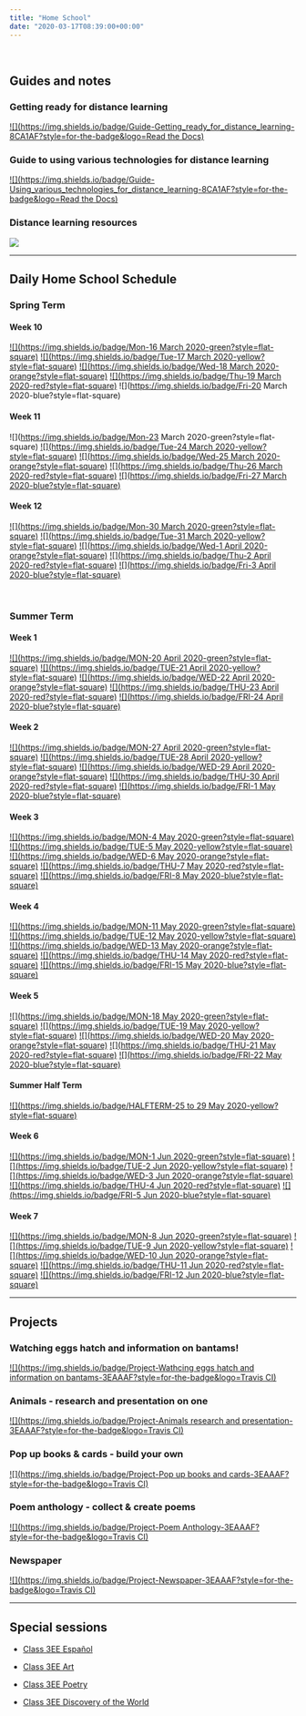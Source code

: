 ```yaml
---
title: "Home School"
date: "2020-03-17T08:39:00+00:00"
---
```


&nbsp;

## Guides and notes

### Getting ready for distance learning
[![](https://img.shields.io/badge/Guide-Getting_ready_for_distance_learning-8CA1AF?style=for-the-badge&logo=Read the Docs)](/home_school_getting_ready/)

### Guide to using various technologies for distance learning
[![](https://img.shields.io/badge/Guide-Using_various_technologies_for_distance_learning-8CA1AF?style=for-the-badge&logo=Read the Docs)](/home_school_guide/)

### Distance learning resources
[![](https://img.shields.io/badge/Notes-Distance_learning_resources-00B057?style=for-the-badge&logo=Koding)](/home_school_resources/)

<hr>

## Daily Home School Schedule

### Spring Term

#### Week 10

[![](https://img.shields.io/badge/Mon-16 March 2020-green?style=flat-square)](/home_school_schedule_16Mar2020/) [![](https://img.shields.io/badge/Tue-17 March 2020-yellow?style=flat-square)](/home_school_schedule_17Mar2020/) [![](https://img.shields.io/badge/Wed-18 March 2020-orange?style=flat-square)](/home_school_schedule_18Mar2020/) [![](https://img.shields.io/badge/Thu-19 March 2020-red?style=flat-square)](/home_school_schedule_19Mar2020/) 
![](https://img.shields.io/badge/Fri-20 March 2020-blue?style=flat-square)

#### Week 11

![](https://img.shields.io/badge/Mon-23 March 2020-green?style=flat-square)
[![](https://img.shields.io/badge/Tue-24 March 2020-yellow?style=flat-square)](/home_school_schedule_24Mar2020/) [![](https://img.shields.io/badge/Wed-25 March 2020-orange?style=flat-square)](/home_school_schedule_25Mar2020/) [![](https://img.shields.io/badge/Thu-26 March 2020-red?style=flat-square)](/home_school_schedule_26Mar2020/) 
[![](https://img.shields.io/badge/Fri-27 March 2020-blue?style=flat-square)](/home_school_schedule_27Mar2020/)

#### Week 12

[![](https://img.shields.io/badge/Mon-30 March 2020-green?style=flat-square)](/home_school_schedule_30Mar2020/)
[![](https://img.shields.io/badge/Tue-31 March 2020-yellow?style=flat-square)](/home_school_schedule_31Mar2020/) [![](https://img.shields.io/badge/Wed-1 April 2020-orange?style=flat-square)](/home_school_schedule_01Apr2020/) 
[![](https://img.shields.io/badge/Thu-2 April 2020-red?style=flat-square)](/home_school_schedule_02Apr2020/) 
[![](https://img.shields.io/badge/Fri-3 April 2020-blue?style=flat-square)](/home_school_schedule_03Apr2020/)

<br>

### Summer Term

#### Week 1

[![](https://img.shields.io/badge/MON-20 April 2020-green?style=flat-square)](/home_school_schedule_20Apr2020/) [![](https://img.shields.io/badge/TUE-21 April 2020-yellow?style=flat-square)](/home_school_schedule_21Apr2020/) [![](https://img.shields.io/badge/WED-22 April 2020-orange?style=flat-square)](/home_school_schedule_22Apr2020/) [![](https://img.shields.io/badge/THU-23 April 2020-red?style=flat-square)](/home_school_schedule_23Apr2020/) 
[![](https://img.shields.io/badge/FRI-24 April 2020-blue?style=flat-square)](/home_school_schedule_24Apr2020/)

#### Week 2

[![](https://img.shields.io/badge/MON-27 April 2020-green?style=flat-square)](/home_school_schedule_27Apr2020/) [![](https://img.shields.io/badge/TUE-28 April 2020-yellow?style=flat-square)](/home_school_schedule_28Apr2020/) [![](https://img.shields.io/badge/WED-29 April 2020-orange?style=flat-square)](/home_school_schedule_29Apr2020/) [![](https://img.shields.io/badge/THU-30 April 2020-red?style=flat-square)](/home_school_schedule_30Apr2020/) 
[![](https://img.shields.io/badge/FRI-1 May 2020-blue?style=flat-square)](/home_school_schedule_01May2020/)

#### Week 3

[![](https://img.shields.io/badge/MON-4 May 2020-green?style=flat-square)](/home_school_schedule_04May2020/) 
[![](https://img.shields.io/badge/TUE-5 May 2020-yellow?style=flat-square)](/home_school_schedule_05May2020/) 
[![](https://img.shields.io/badge/WED-6 May 2020-orange?style=flat-square)](/home_school_schedule_06May2020/) 
[![](https://img.shields.io/badge/THU-7 May 2020-red?style=flat-square)](/home_school_schedule_07May2020/) 
[![](https://img.shields.io/badge/FRI-8 May 2020-blue?style=flat-square)](/home_school_schedule_08May2020/)

#### Week 4

[![](https://img.shields.io/badge/MON-11 May 2020-green?style=flat-square)](/home_school_schedule_11May2020/) 
[![](https://img.shields.io/badge/TUE-12 May 2020-yellow?style=flat-square)](/home_school_schedule_12May2020/) 
[![](https://img.shields.io/badge/WED-13 May 2020-orange?style=flat-square)](/home_school_schedule_13May2020/) 
[![](https://img.shields.io/badge/THU-14 May 2020-red?style=flat-square)](/home_school_schedule_14May2020/) 
[![](https://img.shields.io/badge/FRI-15 May 2020-blue?style=flat-square)](/home_school_schedule_15May2020/)

#### Week 5

[![](https://img.shields.io/badge/MON-18 May 2020-green?style=flat-square)](/home_school_schedule_18May2020/) 
[![](https://img.shields.io/badge/TUE-19 May 2020-yellow?style=flat-square)](/home_school_schedule_19May2020/) 
[![](https://img.shields.io/badge/WED-20 May 2020-orange?style=flat-square)](/home_school_schedule_20May2020/) 
[![](https://img.shields.io/badge/THU-21 May 2020-red?style=flat-square)](/home_school_schedule_21May2020/) 
[![](https://img.shields.io/badge/FRI-22 May 2020-blue?style=flat-square)](/home_school_schedule_22May2020/)

#### Summer Half Term

[![](https://img.shields.io/badge/HALFTERM-25 to 29 May 2020-yellow?style=flat-square)](/home_school_schedule_halfterm/)

#### Week 6

[![](https://img.shields.io/badge/MON-1 Jun 2020-green?style=flat-square)](/home_school_schedule_01Jun2020/) 
[![](https://img.shields.io/badge/TUE-2 Jun 2020-yellow?style=flat-square)](/home_school_schedule_02Jun2020/) 
[![](https://img.shields.io/badge/WED-3 Jun 2020-orange?style=flat-square)](/home_school_schedule_03Jun2020/) 
[![](https://img.shields.io/badge/THU-4 Jun 2020-red?style=flat-square)](/home_school_schedule_04Jun2020/) 
[![](https://img.shields.io/badge/FRI-5 Jun 2020-blue?style=flat-square)](/home_school_schedule_05Jun2020/)

#### Week 7

[![](https://img.shields.io/badge/MON-8 Jun 2020-green?style=flat-square)](/home_school_schedule_08Jun2020/) 
[![](https://img.shields.io/badge/TUE-9 Jun 2020-yellow?style=flat-square)](/home_school_schedule_09Jun2020/) 
[![](https://img.shields.io/badge/WED-10 Jun 2020-orange?style=flat-square)](/home_school_schedule_10Jun2020/) 
[![](https://img.shields.io/badge/THU-11 Jun 2020-red?style=flat-square)](/home_school_schedule_11Jun2020/) 
[![](https://img.shields.io/badge/FRI-12 Jun 2020-blue?style=flat-square)](/home_school_schedule_12Jun2020/)

<hr>

## Projects

### Watching eggs hatch and information on bantams!
[![](https://img.shields.io/badge/Project-Wathcing eggs hatch and information on bantams-3EAAAF?style=for-the-badge&logo=Travis CI)](/projects/home_school_project1/)

### Animals - research and presentation on one
[![](https://img.shields.io/badge/Project-Animals research and presentation-3EAAAF?style=for-the-badge&logo=Travis CI)](/projects/home_school_project2/)

### Pop up books & cards - build your own
[![](https://img.shields.io/badge/Project-Pop up books and cards-3EAAAF?style=for-the-badge&logo=Travis CI)](/projects/home_school_project3/)

### Poem anthology - collect & create poems
[![](https://img.shields.io/badge/Project-Poem Anthology-3EAAAF?style=for-the-badge&logo=Travis CI)](/projects/home_school_project4/)

### Newspaper
[![](https://img.shields.io/badge/Project-Newspaper-3EAAAF?style=for-the-badge&logo=Travis CI)](/projects/home_school_project5/)

<!---
<hr>

## Spelling

* [23 March 2020](/spelling_23Mar2020/)

* [30 March 2020](/spelling_30Mar2020/)
--->

<hr>

## Special sessions

* [Class 3EE Español](/home_school_español/)

* [Class 3EE Art](/home_school_art/)

* [Class 3EE Poetry](/home_school_poetry/)

* [Class 3EE Discovery of the World](/home_school_dow/)

<br/>
<br/>